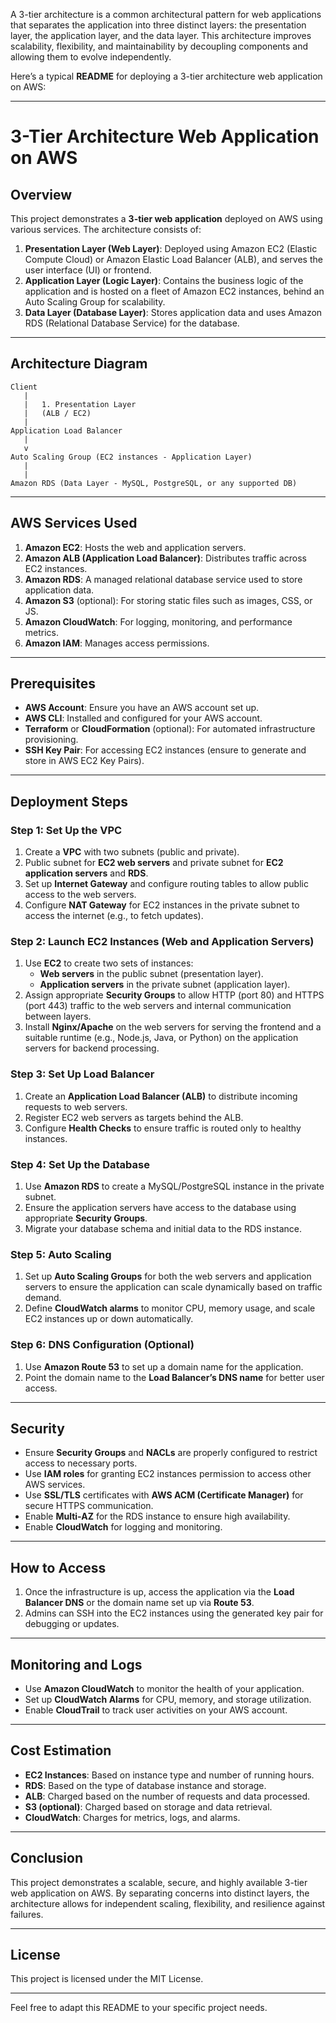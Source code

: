 A 3-tier architecture is a common architectural pattern for web applications that separates the application into three distinct layers: the presentation layer, the application layer, and the data layer. This architecture improves scalability, flexibility, and maintainability by decoupling components and allowing them to evolve independently.

Here’s a typical **README** for deploying a 3-tier architecture web application on AWS:

---

# 3-Tier Architecture Web Application on AWS

## Overview

This project demonstrates a **3-tier web application** deployed on AWS using various services. The architecture consists of:

1. **Presentation Layer (Web Layer)**: Deployed using Amazon EC2 (Elastic Compute Cloud) or Amazon Elastic Load Balancer (ALB), and serves the user interface (UI) or frontend.
2. **Application Layer (Logic Layer)**: Contains the business logic of the application and is hosted on a fleet of Amazon EC2 instances, behind an Auto Scaling Group for scalability.
3. **Data Layer (Database Layer)**: Stores application data and uses Amazon RDS (Relational Database Service) for the database.

---

## Architecture Diagram

```
Client
   |
   |   1. Presentation Layer
   |   (ALB / EC2)
   |
Application Load Balancer
   |
   v
Auto Scaling Group (EC2 instances - Application Layer)
   |
   |
Amazon RDS (Data Layer - MySQL, PostgreSQL, or any supported DB)
```

---

## AWS Services Used

1. **Amazon EC2**: Hosts the web and application servers.
2. **Amazon ALB (Application Load Balancer)**: Distributes traffic across EC2 instances.
3. **Amazon RDS**: A managed relational database service used to store application data.
4. **Amazon S3** (optional): For storing static files such as images, CSS, or JS.
5. **Amazon CloudWatch**: For logging, monitoring, and performance metrics.
6. **Amazon IAM**: Manages access permissions.

---

## Prerequisites

- **AWS Account**: Ensure you have an AWS account set up.
- **AWS CLI**: Installed and configured for your AWS account.
- **Terraform** or **CloudFormation** (optional): For automated infrastructure provisioning.
- **SSH Key Pair**: For accessing EC2 instances (ensure to generate and store in AWS EC2 Key Pairs).

---

## Deployment Steps

### Step 1: Set Up the VPC

1. Create a **VPC** with two subnets (public and private).
2. Public subnet for **EC2 web servers** and private subnet for **EC2 application servers** and **RDS**.
3. Set up **Internet Gateway** and configure routing tables to allow public access to the web servers.
4. Configure **NAT Gateway** for EC2 instances in the private subnet to access the internet (e.g., to fetch updates).

### Step 2: Launch EC2 Instances (Web and Application Servers)

1. Use **EC2** to create two sets of instances:
   - **Web servers** in the public subnet (presentation layer).
   - **Application servers** in the private subnet (application layer).
2. Assign appropriate **Security Groups** to allow HTTP (port 80) and HTTPS (port 443) traffic to the web servers and internal communication between layers.
3. Install **Nginx/Apache** on the web servers for serving the frontend and a suitable runtime (e.g., Node.js, Java, or Python) on the application servers for backend processing.

### Step 3: Set Up Load Balancer

1. Create an **Application Load Balancer (ALB)** to distribute incoming requests to web servers.
2. Register EC2 web servers as targets behind the ALB.
3. Configure **Health Checks** to ensure traffic is routed only to healthy instances.

### Step 4: Set Up the Database

1. Use **Amazon RDS** to create a MySQL/PostgreSQL instance in the private subnet.
2. Ensure the application servers have access to the database using appropriate **Security Groups**.
3. Migrate your database schema and initial data to the RDS instance.

### Step 5: Auto Scaling

1. Set up **Auto Scaling Groups** for both the web servers and application servers to ensure the application can scale dynamically based on traffic demand.
2. Define **CloudWatch alarms** to monitor CPU, memory usage, and scale EC2 instances up or down automatically.

### Step 6: DNS Configuration (Optional)

1. Use **Amazon Route 53** to set up a domain name for the application.
2. Point the domain name to the **Load Balancer’s DNS name** for better user access.

---

## Security

- Ensure **Security Groups** and **NACLs** are properly configured to restrict access to necessary ports.
- Use **IAM roles** for granting EC2 instances permission to access other AWS services.
- Use **SSL/TLS** certificates with **AWS ACM (Certificate Manager)** for secure HTTPS communication.
- Enable **Multi-AZ** for the RDS instance to ensure high availability.
- Enable **CloudWatch** for logging and monitoring.

---

## How to Access

1. Once the infrastructure is up, access the application via the **Load Balancer DNS** or the domain name set up via **Route 53**.
2. Admins can SSH into the EC2 instances using the generated key pair for debugging or updates.

---

## Monitoring and Logs

- Use **Amazon CloudWatch** to monitor the health of your application.
- Set up **CloudWatch Alarms** for CPU, memory, and storage utilization.
- Enable **CloudTrail** to track user activities on your AWS account.

---

## Cost Estimation

- **EC2 Instances**: Based on instance type and number of running hours.
- **RDS**: Based on the type of database instance and storage.
- **ALB**: Charged based on the number of requests and data processed.
- **S3 (optional)**: Charged based on storage and data retrieval.
- **CloudWatch**: Charges for metrics, logs, and alarms.

---

## Conclusion

This project demonstrates a scalable, secure, and highly available 3-tier web application on AWS. By separating concerns into distinct layers, the architecture allows for independent scaling, flexibility, and resilience against failures.



---

## License

This project is licensed under the MIT License.

---

Feel free to adapt this README to your specific project needs.
